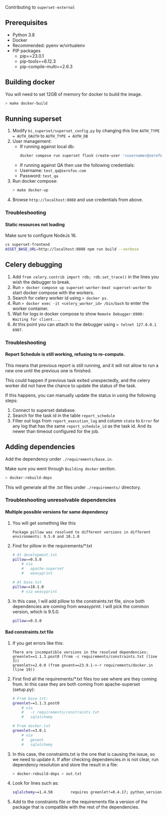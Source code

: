 Contributing to `superset-external`

## Prerequisites

* Python 3.8
* Docker
* Recommended: pyenv w/virtualenv
* PIP packages
  * pip==23.0.1
  * pip-tools==6.12.3
  * pip-compile-multi==2.6.3

## Building docker

You will need to set 12GB of memory for docker to build the image.

```sh
> make docker-build
```

## Running superset

1. Modify `bi_superset/superset_config.py` by changing
this line `AUTH_TYPE = AUTH_OAUTH` to `AUTH_TYPE = AUTH_DB`
2. User management:
   * If running against local db:
        ```sh
        docker compose run superset flask create-user '<username>@zerofox.com' '<the-password>' '<firstname>' '<lastname>'
        ```
   * If running against QA then use the following credentials:
   * Username: `test_qa@zerofox.com`
   * Password: `test_qa`
3. Run docker compose:
    ```sh
    > make docker-up
    ```
4. Browse `http://localhost:8088` and use credentials from above.

### Troubleshooting

#### Static resources not loading

Make sure to configure NodeJs 16.

```sh
cs superset-frontend
ASSET_BASE_URL=http://localhost:8088 npm run build --verbose
```

## Celery debugging

1. Add `from celery.contrib import rdb; rdb.set_trace()` in the lines you wish the debugger to break.
2. Run `> docker compose up superset-worker-beat superset-worker` to start docker compose with the workers.
3. Search for celery worker id using `> docker ps`.
4. Run `> docker exec -it <celery_worker_id> /bin/bash` to enter the worker container.
5. Wait for logs in docker compose to show `Remote Debugger:6900: Waiting for client...`.
6. At this point you can attach to the debugger using `> telnet 127.0.0.1 6907`.

### Troubleshooting

#### Report Schedule is still working, refusing to re-compute.
This means that previous report is still running,
and it will not allow to run a new one until the previous one is finished.

This could happen if previous task exited unexpectedly,
and the celery worker did not have the chance to update the status of the task.

If this happens, you can manually update the status in using the following steps:

1. Connect to superset database.
2. Search for the task id in the table `report_schedule`
3. Filter out logs from `report_execution_log` and column `state`
   to `Error` for any log that has the same `report_schedule_id` as the task id.
   And its newer than timeout configured for the job.

## Adding dependencies

Add the dependency under `./requirements/base.in`.

Make sure you went through `Building docker` section.

```sh
> docker-rebuild-deps
```

This will generate all the .txt files under `./requirements/` directory.

### Troubleshooting unresolvable dependencies

#### Multiple possible versions for same dependency

1. You will get something like this
    ```
    Package pillow was resolved to different versions in different environments: 9.5.0 and 10.1.0
    ```

2. Find for pillow in the requirements/*.txt
    ```sh
    # At development.txt
    pillow==9.5.0
        # via
        #   apache-superset
        #   weasyprint

    # At base.txt
    pillow==10.1.0
        # via weasyprint
    ```

3. In this case, I will add pillow to the constraints.txt file,
since both dependencies are coming from weasyprint. 
I will pick the common version, which is 9.5.0.
    ```sh
    pillow==9.5.0
    ```

#### Bad constraints.txt file

1. If you get errors like this:
    ```
    There are incompatible versions in the resolved dependencies:
    greenlet==1.1.3.post0 (from -c requirements/constraints.txt (line 3))
    greenlet>=2.0.0 (from gevent==23.9.1->-r requirements/docker.in (line 19))
    ```
2. First find all the requirements/*.txt files too see where are they coming from.
In this case they are both coming from apache-superset (setup.py):
    ```sh
    # From base.txt:
    greenlet==1.1.3.post0
        # via
        #   -c requirements/constraints.txt
        #   sqlalchemy

    # From docker.txt
    greenlet==3.0.1
        # via
        #   gevent
        #   sqlalchemy
    ```
3. In this case, the constraints.txt is the one that is causing the issue, so we need to update it. If after checking dependencies.in is not clear, run dependency resolution and store the result in a file:
    ```sh
    > docker-rebuild-deps > out.txt
    ```
4. Look for lines such as: 
    ```sh
    sqlalchemy==1.4.50        requires greenlet!=0.4.17; python_version >= "3" and (platform_machine == "aarch64" or (platform_machine == "ppc64le" or (platform_machine == "x86_64" or (platform_machine == "amd64" or (platform_machine == "AMD64" or (platform_machine == "win32" or platform_machine == "WIN32"))))))[0m
    ```
5. Add to the constraints file or the requirements file a version of the package that is compatible with the rest of the dependencies.
